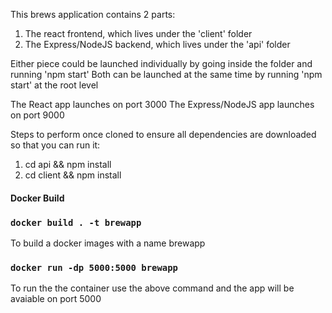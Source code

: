 This brews application contains 2 parts:

1.  The react frontend, which lives under the 'client' folder
2.  The Express/NodeJS backend, which lives under the 'api' folder

Either piece could be launched individually by going inside the folder and running 'npm start'
Both can be launched at the same time by running 'npm start' at the root level

The React app launches on port 3000
The Express/NodeJS app launches on port 9000

Steps to perform once cloned to ensure all dependencies are downloaded so that you can run it:
1.  cd api && npm install
2.  cd client && npm install

#### Docker Build

### `docker build . -t brewapp`
To build a docker images with a name brewapp

### `docker run -dp 5000:5000 brewapp`
To run the the container use the above command and the app will be avaiable on port 5000
